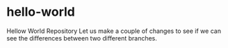 # hello-world
Hellow World Repository
Let us make a couple of changes to see if we can see the differences between two different branches.
